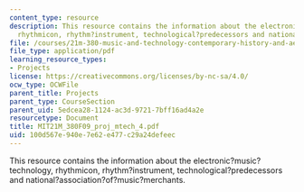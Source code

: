 ```yaml
---
content_type: resource
description: This resource contains the information about the electronic?music?technology,
  rhythmicon, rhythm?instrument, technological?predecessors and national?association?of?music?merchants.
file: /courses/21m-380-music-and-technology-contemporary-history-and-aesthetics-fall-2009/100d567e940e7e62e477c29a24defeec_MIT21M_380F09_proj_mtech_4.pdf
file_type: application/pdf
learning_resource_types:
- Projects
license: https://creativecommons.org/licenses/by-nc-sa/4.0/
ocw_type: OCWFile
parent_title: Projects
parent_type: CourseSection
parent_uid: 5edcea28-1124-ac3d-9721-7bff16ad4a2e
resourcetype: Document
title: MIT21M_380F09_proj_mtech_4.pdf
uid: 100d567e-940e-7e62-e477-c29a24defeec
---
```

This resource contains the information about the electronic?music?technology, rhythmicon, rhythm?instrument, technological?predecessors and national?association?of?music?merchants.